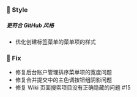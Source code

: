 ### 🌈 Style

##### 更符合 GitHub 风格

- 优化创建标签菜单的菜单项的样式

### 🐞 Fix

- 修复后台账户管理排序菜单项的宽度问题
- 修复合并提交中的主色调按钮组阴影问题
- 修复 Wiki 页面搜索项目没有正确隐藏的问题 #15
